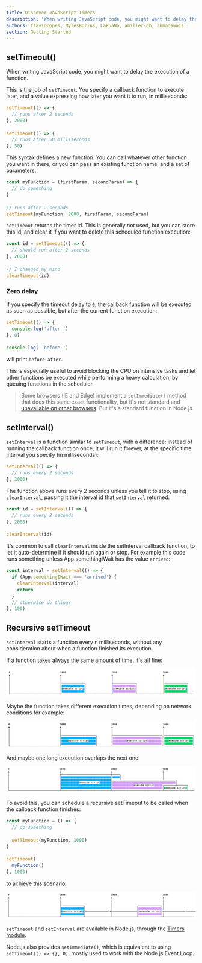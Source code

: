 ```yaml
---
title: Discover JavaScript Timers
description: 'When writing JavaScript code, you might want to delay the execution of a function. Learn how to use setTimeout and setInterval to schedule functions in the future'
authors: flaviocopes, MylesBorins, LaRuaNa, amiller-gh, ahmadawais
section: Getting Started
---
```


## setTimeout()

When writing JavaScript code, you might want to delay the execution of a function.

This is the job of `setTimeout`. You specify a callback function to execute later, and a value expressing how later you want it to run, in milliseconds:

```js
setTimeout(() => {
  // runs after 2 seconds
}, 2000)

setTimeout(() => {
  // runs after 50 milliseconds
}, 50)
```

This syntax defines a new function. You can call whatever other function you want in there, or you can pass an existing function name, and a set of parameters:

```js
const myFunction = (firstParam, secondParam) => {
  // do something
}

// runs after 2 seconds
setTimeout(myFunction, 2000, firstParam, secondParam)
```

`setTimeout` returns the timer id. This is generally not used, but you can store this id, and clear it if you want to delete this scheduled function execution:

```js
const id = setTimeout(() => {
  // should run after 2 seconds
}, 2000)

// I changed my mind
clearTimeout(id)
```

### Zero delay

If you specify the timeout delay to `0`, the callback function will be executed as soon as possible, but after the current function execution:

```js
setTimeout(() => {
  console.log('after ')
}, 0)

console.log(' before ')
```

will print `before after`.

This is especially useful to avoid blocking the CPU on intensive tasks and let other functions be executed while performing a heavy calculation, by queuing functions in the scheduler.

> Some browsers (IE and Edge) implement a `setImmediate()` method that does this same exact functionality, but it's not standard and [unavailable on other browsers](https://caniuse.com/#feat=setimmediate). But it's a standard function in Node.js.

## setInterval()

`setInterval` is a function similar to `setTimeout`, with a difference: instead of running the callback function once, it will run it forever, at the specific time interval you specify (in milliseconds):

```js
setInterval(() => {
  // runs every 2 seconds
}, 2000)
```

The function above runs every 2 seconds unless you tell it to stop, using `clearInterval`, passing it the interval id that `setInterval` returned:

```js
const id = setInterval(() => {
  // runs every 2 seconds
}, 2000)

clearInterval(id)
```

It's common to call `clearInterval` inside the setInterval callback function, to let it auto-determine if it should run again or stop. For example this code runs something unless App.somethingIWait has the value `arrived`:

```js
const interval = setInterval(() => {
  if (App.somethingIWait === 'arrived') {
    clearInterval(interval)
    return
  }
  // otherwise do things
}, 100)
```

## Recursive setTimeout

`setInterval` starts a function every n milliseconds, without any consideration about when a function finished its execution.

If a function takes always the same amount of time, it's all fine:

![setInterval working fine](setinterval-ok.png)

Maybe the function takes different execution times, depending on network conditions for example:

![setInterval varying duration](setinterval-varying-duration.png)

And maybe one long execution overlaps the next one:

![setInterval overlapping](setinterval-overlapping.png)

To avoid this, you can schedule a recursive setTimeout to be called when the callback function finishes:

```js
const myFunction = () => {
  // do something

  setTimeout(myFunction, 1000)
}

setTimeout(
  myFunction()
}, 1000)
```

to achieve this scenario:

![Recursive setTimeout](recursive-settimeout.png)

`setTimeout` and `setInterval` are available in Node.js, through the [Timers module](https://nodejs.org/api/timers.html).

Node.js also provides `setImmediate()`, which is equivalent to using `setTimeout(() => {}, 0)`, mostly used to work with the Node.js Event Loop.
